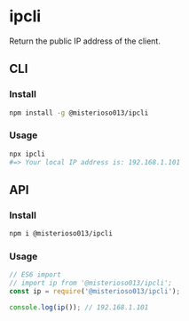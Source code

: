 # ipcli
Return the public IP address of the client.

## CLI

### Install
```sh
npm install -g @misterioso013/ipcli
```

### Usage
```sh
npx ipcli
#=> Your local IP address is: 192.168.1.101
```

## API

### Install
```sh
npm i @misterioso013/ipcli
```

### Usage
```js
// ES6 import
// import ip from '@misterioso013/ipcli';
const ip = require('@misterioso013/ipcli');

console.log(ip()); // 192.168.1.101
``` 